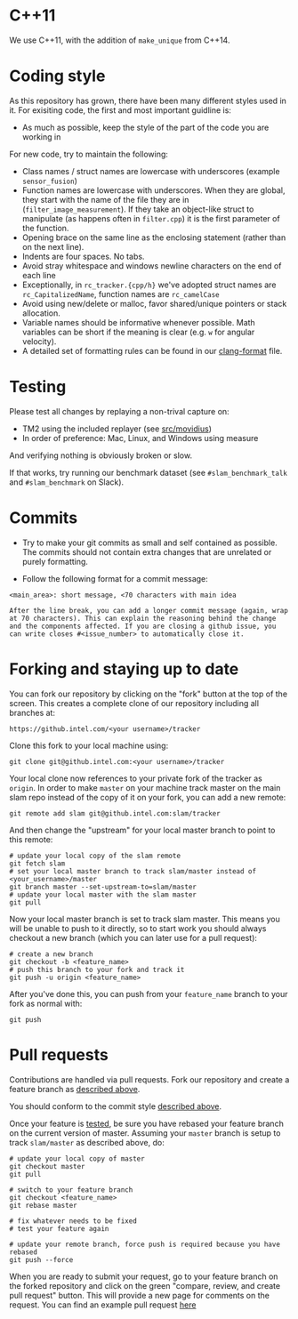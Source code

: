 # C++11

We use C++11, with the addition of `make_unique` from C++14.

# Coding style

As this repository has grown, there have been many different styles
used in it. For exisiting code, the first and most important guidline
is:

- As much as possible, keep the style of the part of the code you are
  working in

For new code, try to maintain the following:

- Class names / struct names are lowercase with underscores (example
  `sensor_fusion`)
- Function names are lowercase with underscores. When they are global,
  they start with the name of the file they are in
  (`filter_image_measurement`). If they take an object-like struct to
  manipulate (as happens often in `filter.cpp`) it is the first
  parameter of the function.
- Opening brace on the same line as the enclosing statement (rather
  than on the next line).
- Indents are four spaces. No tabs.
- Avoid stray whitespace and windows newline characters on the end of
  each line
- Exceptionally, in `rc_tracker.{cpp/h}` we've adopted struct names
  are `rc_CapitalizedName`, function names are `rc_camelCase`
- Avoid using new/delete or malloc, favor shared/unique pointers or
  stack allocation.
- Variable names should be informative whenever possible. Math
  variables can be short if the meaning is clear (e.g. `w` for angular
  velocity).
- A detailed set of formatting rules can be found in our
  [clang-format](../.clang-format) file.

<a name="testing"></a>
# Testing

Please test all changes by replaying a non-trival capture on:

- TM2 using the included replayer (see
  [src/movidius](../src/movidius))
- In order of preference: Mac, Linux, and Windows using measure

And verifying nothing is obviously broken or slow.

If that works, try running our benchmark dataset (see
`#slam_benchmark_talk` and `#slam_benchmark` on Slack).

<a name="commits"></a>
# Commits

- Try to make your git commits as small and self contained as possible.
The commits should not contain extra changes that are unrelated or
purely formatting.

- Follow the following format for a commit message:

```
<main_area>: short message, <70 characters with main idea

After the line break, you can add a longer commit message (again, wrap
at 70 characters). This can explain the reasoning behind the change
and the components affected. If you are closing a github issue, you
can write closes #<issue_number> to automatically close it.
```

<a name="forking"></a>
# Forking and staying up to date

You can fork our repository by clicking on the "fork" button at the
top of the screen. This creates a complete clone of our repository
including all branches at:

```
https://github.intel.com/<your username>/tracker
```

Clone this fork to your local machine using:

```
git clone git@github.intel.com:<your username>/tracker
```

Your local clone now references to your private fork of the tracker
as `origin`. In order to make `master` on your machine track master on
the main slam repo instead of the copy of it on your fork, you
can add a new remote:

```
git remote add slam git@github.intel.com:slam/tracker
```

And then change the "upstream" for your local master branch to point
to this remote:

```
# update your local copy of the slam remote
git fetch slam
# set your local master branch to track slam/master instead of <your_username>/master
git branch master --set-upstream-to=slam/master
# update your local master with the slam master
git pull
```

Now your local master branch is set to track slam master. This
means you will be unable to push to it directly, so to start work you
should always checkout a new branch (which you can later use for a
pull request):

```
# create a new branch
git checkout -b <feature_name>
# push this branch to your fork and track it
git push -u origin <feature_name>
```

After you've done this, you can push from your `feature_name` branch
to your fork as normal with:

```
git push
```

# Pull requests

Contributions are handled via pull requests. Fork our repository
and create a feature branch as [described above](#forking).

You should conform to the commit style [described above](#commits).

Once your feature is [tested](#testing), be sure you have rebased your
feature branch on the current version of master. Assuming your
`master` branch is setup to track `slam/master` as described above,
do:

```
# update your local copy of master
git checkout master
git pull

# switch to your feature branch
git checkout <feature_name>
git rebase master

# fix whatever needs to be fixed
# test your feature again

# update your remote branch, force push is required because you have rebased
git push --force
```

When you are ready to submit your request, go to your feature branch
on the forked repository and click on the green "compare, review, and
create pull request" button. This will provide a new page for comments
on the request. You can find an example pull request
[here](https://github.intel.com/slam/tracker/pull/135)
